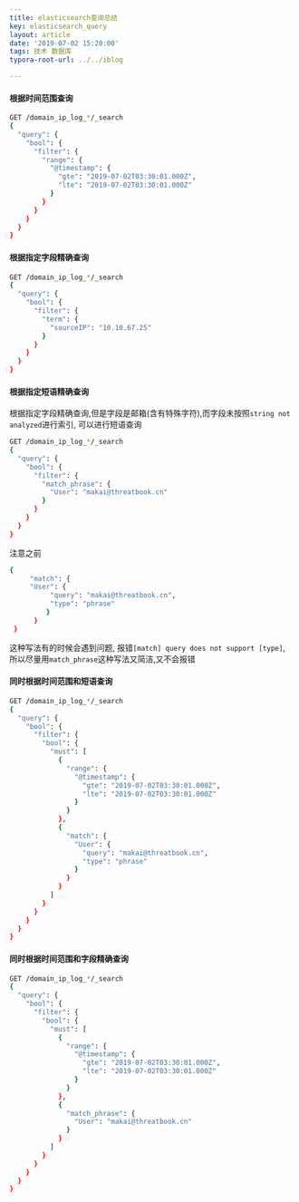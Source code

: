 ```yaml
---
title: elasticsearch查询总结
key: elasticsearch_query
layout: article
date: '2019-07-02 15:20:00'
tags: 技术 数据库
typora-root-url: ../../iblog

---
```


#### 根据时间范围查询

```bash
GET /domain_ip_log_*/_search
{
  "query": {
    "bool": {
      "filter": {
        "range": {
          "@timestamp": {
            "gte": "2019-07-02T03:30:01.000Z",
            "lte": "2019-07-02T03:30:01.000Z"
          }
        }
      }
    }
  }
}
```

#### 根据指定字段精确查询

```bash
GET /domain_ip_log_*/_search
{
  "query": {
    "bool": {
      "filter": {
        "term": {
          "sourceIP": "10.10.67.25"
        }
      }
    }
  }
}
```

#### 根据指定短语精确查询

根据指定字段精确查询,但是字段是邮箱(含有特殊字符),而字段未按照`string not analyzed`进行索引, 可以进行短语查询



```bash
GET /domain_ip_log_*/_search
{
  "query": {
    "bool": {
      "filter": {
        "match_phrase": {
          "User": "makai@threatbook.cn"
        }
      }
    }
  }
}
```

注意之前

```bash
{
     "match": {
     "User": {
          "query": "makai@threatbook.cn",
          "type": "phrase"
         }
      }
 }
```

这种写法有的时候会遇到问题, 报错`[match] query does not support [type]`, 所以尽量用`match_phrase`这种写法又简洁,又不会报错

#### 同时根据时间范围和短语查询

```bash
GET /domain_ip_log_*/_search
{
  "query": {
    "bool": {
      "filter": {
        "bool": {
          "must": [
            {
              "range": {
                "@timestamp": {
                  "gte": "2019-07-02T03:30:01.000Z",
                  "lte": "2019-07-02T03:30:01.000Z"
                }
              }
            },
            {
              "match": {
                "User": {
                  "query": "makai@threatbook.cn",
                  "type": "phrase"
                }
              }
            }
          ]
        }
      }
    }
  }
}
```

#### 同时根据时间范围和字段精确查询

```bash
GET /domain_ip_log_*/_search
{
  "query": {
    "bool": {
      "filter": {
        "bool": {
          "must": [
            {
              "range": {
                "@timestamp": {
                  "gte": "2019-07-02T03:30:01.000Z",
                  "lte": "2019-07-02T03:30:01.000Z"
                }
              }
            },
            {
              "match_phrase": {
                "User": "makai@threatbook.cn"
              }
            }
          ]
        }
      }
    }
  }
}
```

